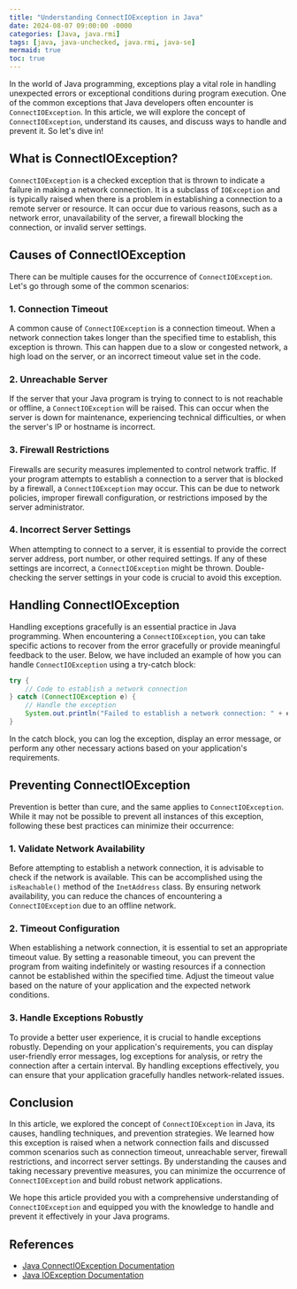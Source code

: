 ```yaml
---
title: "Understanding ConnectIOException in Java"
date: 2024-08-07 09:00:00 -0000
categories: [Java, java.rmi]
tags: [java, java-unchecked, java.rmi, java-se]
mermaid: true
toc: true
---
```



In the world of Java programming, exceptions play a vital role in handling unexpected errors or exceptional conditions during program execution. One of the common exceptions that Java developers often encounter is `ConnectIOException`. In this article, we will explore the concept of `ConnectIOException`, understand its causes, and discuss ways to handle and prevent it. So let's dive in!

## What is ConnectIOException?

`ConnectIOException` is a checked exception that is thrown to indicate a failure in making a network connection. It is a subclass of `IOException` and is typically raised when there is a problem in establishing a connection to a remote server or resource. It can occur due to various reasons, such as a network error, unavailability of the server, a firewall blocking the connection, or invalid server settings.

## Causes of ConnectIOException

There can be multiple causes for the occurrence of `ConnectIOException`. Let's go through some of the common scenarios:

### 1. Connection Timeout

A common cause of `ConnectIOException` is a connection timeout. When a network connection takes longer than the specified time to establish, this exception is thrown. This can happen due to a slow or congested network, a high load on the server, or an incorrect timeout value set in the code.

### 2. Unreachable Server

If the server that your Java program is trying to connect to is not reachable or offline, a `ConnectIOException` will be raised. This can occur when the server is down for maintenance, experiencing technical difficulties, or when the server's IP or hostname is incorrect.

### 3. Firewall Restrictions

Firewalls are security measures implemented to control network traffic. If your program attempts to establish a connection to a server that is blocked by a firewall, a `ConnectIOException` may occur. This can be due to network policies, improper firewall configuration, or restrictions imposed by the server administrator.

### 4. Incorrect Server Settings

When attempting to connect to a server, it is essential to provide the correct server address, port number, or other required settings. If any of these settings are incorrect, a `ConnectIOException` might be thrown. Double-checking the server settings in your code is crucial to avoid this exception.

## Handling ConnectIOException

Handling exceptions gracefully is an essential practice in Java programming. When encountering a `ConnectIOException`, you can take specific actions to recover from the error gracefully or provide meaningful feedback to the user. Below, we have included an example of how you can handle `ConnectIOException` using a try-catch block:

```java
try {
    // Code to establish a network connection
} catch (ConnectIOException e) {
    // Handle the exception
    System.out.println("Failed to establish a network connection: " + e.getMessage());
}
```

In the catch block, you can log the exception, display an error message, or perform any other necessary actions based on your application's requirements.

## Preventing ConnectIOException

Prevention is better than cure, and the same applies to `ConnectIOException`. While it may not be possible to prevent all instances of this exception, following these best practices can minimize their occurrence:

### 1. Validate Network Availability

Before attempting to establish a network connection, it is advisable to check if the network is available. This can be accomplished using the `isReachable()` method of the `InetAddress` class. By ensuring network availability, you can reduce the chances of encountering a `ConnectIOException` due to an offline network.

### 2. Timeout Configuration

When establishing a network connection, it is essential to set an appropriate timeout value. By setting a reasonable timeout, you can prevent the program from waiting indefinitely or wasting resources if a connection cannot be established within the specified time. Adjust the timeout value based on the nature of your application and the expected network conditions.

### 3. Handle Exceptions Robustly

To provide a better user experience, it is crucial to handle exceptions robustly. Depending on your application's requirements, you can display user-friendly error messages, log exceptions for analysis, or retry the connection after a certain interval. By handling exceptions effectively, you can ensure that your application gracefully handles network-related issues.

## Conclusion

In this article, we explored the concept of `ConnectIOException` in Java, its causes, handling techniques, and prevention strategies. We learned how this exception is raised when a network connection fails and discussed common scenarios such as connection timeout, unreachable server, firewall restrictions, and incorrect server settings. By understanding the causes and taking necessary preventive measures, you can minimize the occurrence of `ConnectIOException` and build robust network applications.

We hope this article provided you with a comprehensive understanding of `ConnectIOException` and equipped you with the knowledge to handle and prevent it effectively in your Java programs.

## References

- [Java ConnectIOException Documentation](https://docs.oracle.com/en/java/javase/11/docs/api/java.base/java/net/ConnectException.html)
- [Java IOException Documentation](https://docs.oracle.com/en/java/javase/11/docs/api/java.base/java/io/IOException.html)